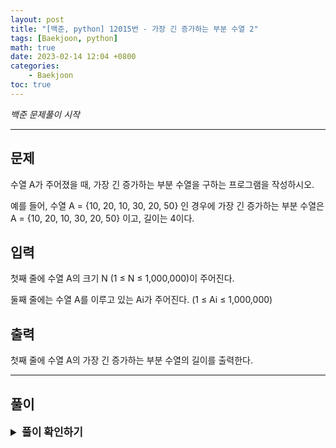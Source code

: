 ```yaml
---
layout: post
title: "[백준, python] 12015번 - 가장 긴 증가하는 부분 수열 2"
tags: [Baekjoon, python]
math: true
date: 2023-02-14 12:04 +0800
categories:
    - Baekjoon
toc: true
---
```

_백준 문제풀이 시작_
* * *
## 문제
수열 A가 주어졌을 때, 가장 긴 증가하는 부분 수열을 구하는 프로그램을 작성하시오.   

예를 들어, 수열 A = {10, 20, 10, 30, 20, 50} 인 경우에 가장 긴 증가하는 부분 수열은 A = {10, 20, 10, 30, 20, 50} 이고, 길이는 4이다.
## 입력
첫째 줄에 수열 A의 크기 N (1 ≤ N ≤ 1,000,000)이 주어진다.   

둘째 줄에는 수열 A를 이루고 있는 Ai가 주어진다. (1 ≤ Ai ≤ 1,000,000)
## 출력
첫째 줄에 수열 A의 가장 긴 증가하는 부분 수열의 길이를 출력한다.
* * *
## 풀이
<details>
<summary style="font-weight:bold; font-size:17px">풀이 확인하기</summary>
<div markdown="1">
  이 문제는 [백준 11053번](https://www.acmicpc.net/problem/11053)과 동일한 문제로 보이지만 똑같이 코드를 짤 경우 시간 초과가 뜰 것이다. 그래서 시간을 줄일 수 있는 방법을 생각해야 한다. 
  기존 문제를 푸는 과정에서 매번 max 함수를 통해 값을 비교하는 과정에서 모든 뒤 숫자들을 비교하게 된다. 이는 비효율적이므로 이분 탐색을 통해 해당 수가 뒤 어디에 들어올만한지 효율적으로 찾을 수 있다. 위치를 찾은 뒤 해당 수와 수를 교체하는 과정으로 코드를 수정해주면 O(NlogN) 시간으로 문제를 해결할 수 있다.   
  (P.S. 해당 코드의 ans는 실제 lis가 아니다.) 

```python
import sys
from bisect import bisect_left, bisect_right
input = sys.stdin.readline

f = int(input())
line = list(map(int, input().strip().split()))
ans = []
lens = 1

ans.append(line[0])
for i in range(1, len(line)):
    if(ans[lens-1] < line[i]):
        ans.append(line[i])
        lens += 1
    else:
        j = bisect_left(ans, line[i])
        ans[j] = line[i]

print(lens)
```
</div>
</details>